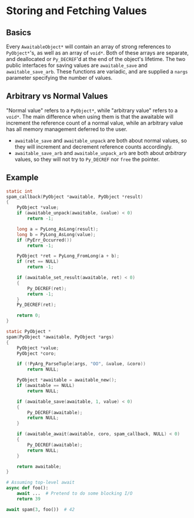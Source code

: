 # Storing and Fetching Values

## Basics

Every ``AwaitableObject*`` will contain an array of strong references to ``PyObject*``'s, as well as an array of ``void*``. Both of these arrays are separate, and deallocated or `Py_DECREF`'d at the end of the object's lifetime. The two public interfaces for saving values are `awaitable_save` and `awaitable_save_arb`. These functions are variadic, and are supplied a ``nargs`` parameter specifying the number of values. 


## Arbitrary vs Normal Values

"Normal value" refers to a `PyObject*`, while "arbitrary value" refers to a `void*`. The main difference when using them is that the awaitable will increment the reference count of a normal value, while an arbitrary value has all memory management deferred to the user.

- `awaitable_save` and `awaitable_unpack` are both about normal values, so they will increment and decrement reference counts accordingly.
- `awaitable_save_arb` and `awaitable_unpack_arb` are both about *arbitrary* values, so they will not try to `Py_DECREF` nor `free` the pointer.

## Example

```c
static int
spam_callback(PyObject *awaitable, PyObject *result)
{
    PyObject *value;
    if (awaitable_unpack(awaitable, &value) < 0)
        return -1;

    long a = PyLong_AsLong(result);
    long b = PyLong_AsLong(value);
    if (PyErr_Occurred())
        return -1;

    PyObject *ret = PyLong_FromLong(a + b);
    if (ret == NULL)
        return -1;

    if (awaitable_set_result(awaitable, ret) < 0)
    {
        Py_DECREF(ret);
        return -1;
    }
    Py_DECREF(ret);

    return 0;
}

static PyObject *
spam(PyObject *awaitable, PyObject *args)
{
    PyObject *value;
    PyObject *coro;

    if (!PyArg_ParseTuple(args, "OO", &value, &coro))
        return NULL;

    PyObject *awaitable = awaitable_new();
    if (awaitable == NULL)
        return NULL;

    if (awaitable_save(awaitable, 1, value) < 0)
    {
        Py_DECREF(awaitable);
        return NULL;
    }

    if (awaitable_await(awaitable, coro, spam_callback, NULL) < 0)
    {
        Py_DECREF(awaitable);
        return NULL;
    }

    return awaitable;
}
```

```py
# Assuming top-level await
async def foo():
    await ...  # Pretend to do some blocking I/O
    return 39

await spam(3, foo())  # 42
```

